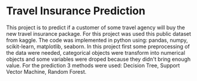 # Travel Insurance Prediction

This project is to predict if a customer of some travel agency will buy the new travel insurance package.
For this project was used this public dataset from kaggle.
The code was implemented in python using: pandas, numpy, scikit-learn, matplotlib, seaborn.
In this project first some preprocessing of the data were needed, categorical objects were transform into numerical objects and some variables were droped because they didn't bring enough value. For the prediction 3 methods were used: Decision Tree, Support Vector Machine, Random Forest.
